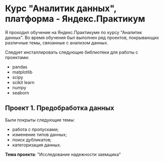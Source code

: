 # Курс "Аналитик данных", платформа - Яндекс.Практикум
Я проходил обучение на Яндекс.Практикуме по курсу "Аналитик данных".
Во время обучения был выполнен ряд проектов, покрывающих различные темы, связанные с анализом данных.

Cледует инсталлировать следующие библиотеки для работы с проектами:
- pandas
- matplotlib
- scipy
- scikit learn
- numpy
- seaborn
## Проект 1. Предобработка данных
Были покрыты следующие темы:
- работа с пропусками;
- изменение типов данных;
- поиск дубликатов;
- категоризация данных.

**Тема проекта**: "Исследование надежности заемщика"